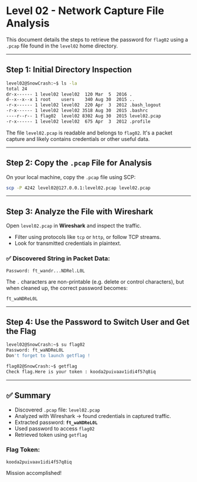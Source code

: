 # Level 02 - Network Capture File Analysis

This document details the steps to retrieve the password for `flag02` using a `.pcap` file found in the `level02` home directory.

---

## Step 1: Initial Directory Inspection

```bash
level02@SnowCrash:~$ ls -la
total 24
dr-x------ 1 level02 level02  120 Mar  5  2016 .
d--x--x--x 1 root    users    340 Aug 30  2015 ..
-r-x------ 1 level02 level02  220 Apr  3  2012 .bash_logout
-r-x------ 1 level02 level02 3518 Aug 30  2015 .bashrc
----r--r-- 1 flag02  level02 8302 Aug 30  2015 level02.pcap
-r-x------ 1 level02 level02  675 Apr  3  2012 .profile
```

The file `level02.pcap` is readable and belongs to `flag02`. It's a packet capture and likely contains credentials or other useful data.

---

## Step 2: Copy the `.pcap` File for Analysis

On your local machine, copy the `.pcap` file using SCP:

```bash
scp -P 4242 level02@127.0.0.1:level02.pcap level02.pcap
```

---

## Step 3: Analyze the File with Wireshark

Open `level02.pcap` in **Wireshark** and inspect the traffic.

- Filter using protocols like `tcp` or `http`, or follow TCP streams.
- Look for transmitted credentials in plaintext.

### ✅ Discovered String in Packet Data:

```
Password: ft_wandr...NDRel.L0L
```

The `.` characters are non-printable (e.g. delete or control characters), but when cleaned up, the correct password becomes:

```text
ft_waNDReL0L
```

---

## Step 4: Use the Password to Switch User and Get the Flag

```bash
level02@SnowCrash:~$ su flag02
Password: ft_waNDReL0L
Don't forget to launch getflag !
```

```bash
flag02@SnowCrash:~$ getflag
Check flag.Here is your token : kooda2puivaav1idi4f57q8iq
```

---

## ✅ Summary

- Discovered `.pcap` file: `level02.pcap`
- Analyzed with Wireshark → found credentials in captured traffic.
- Extracted password: **`ft_waNDReL0L`**
- Used password to access `flag02`
- Retrieved token using `getflag`

### Flag Token:

```text
kooda2puivaav1idi4f57q8iq
```

Mission accomplished!
